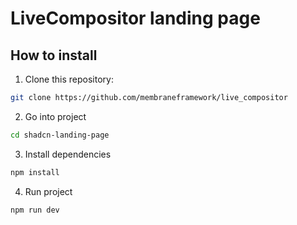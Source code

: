 # LiveCompositor landing page

## How to install

1. Clone this repository:

```bash
git clone https://github.com/membraneframework/live_compositor
```

2. Go into project

```bash
cd shadcn-landing-page
```

3. Install dependencies

```bash
npm install
```

4. Run project

```bash
npm run dev
```
